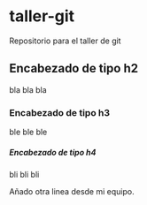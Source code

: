 # taller-git

Repositorio para el taller de git

## Encabezado de tipo h2

bla bla bla

### Encabezado de tipo h3

ble ble ble

##### Encabezado de tipo h4

bli bli bli

Añado otra linea desde mi equipo.